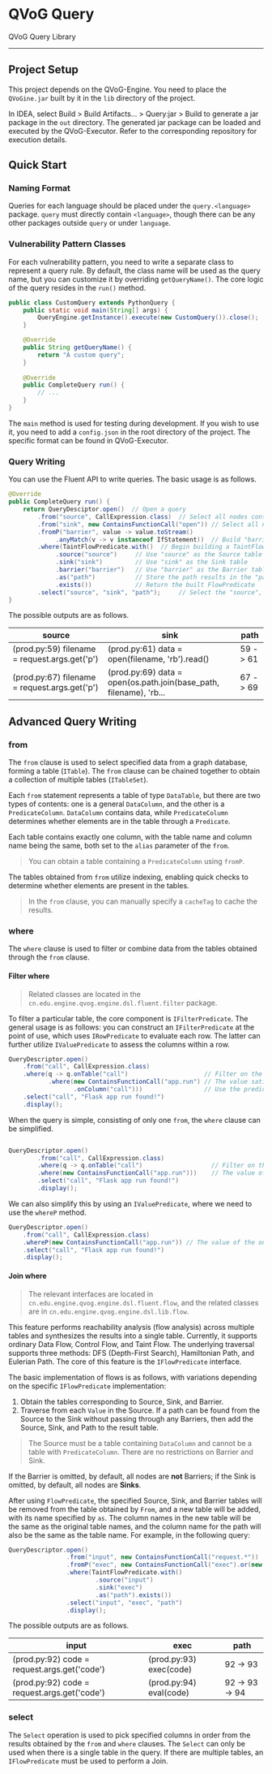 # QVoG Query

QVoG Query Library

---

## Project Setup

This project depends on the QVoG-Engine. You need to place the `QVoGine.jar` built by it in the `lib` directory of the project.

In IDEA, select Build > Build Artifacts... > Query:jar > Build to generate a jar package in the `out` directory. The generated jar package can be loaded and executed by the QVoG-Executor. Refer to the corresponding repository for execution details.

## Quick Start

### Naming Format

Queries for each language should be placed under the `query.<language>` package. `query` must directly contain `<language>`, though there can be any other packages outside `query` or under `language`.

### Vulnerability Pattern Classes

For each vulnerability pattern, you need to write a separate class to represent a query rule. By default, the class name will be used as the query name, but you can customize it by overriding `getQueryName()`. The core logic of the query resides in the `run()` method.

```java
public class CustomQuery extends PythonQuery {
    public static void main(String[] args) {
        QueryEngine.getInstance().execute(new CustomQuery()).close();
    }

    @Override
    public String getQueryName() {
        return "A custom query";
    }
    
    @Override
    public CompleteQuery run() {
        // ...
    }
}
```

The `main` method is used for testing during development. If you wish to use it, you need to add a `config.json` in the root directory of the project. The specific format can be found in QVoG-Executor.

### Query Writing

You can use the Fluent API to write queries. The basic usage is as follows.

```java
@Override
public CompleteQuery run() {
    return QueryDesciptor.open()  // Open a query
        .from("source", CallExpression.class)  // Select all nodes containing CallExpression as "source"
        .from("sink", new ContainsFunctionCall("open")) // Select all nodes satisfying the Predicate as "sink"
        .fromP("barrier", value -> value.toStream()
             .anyMatch(v -> v instanceof IfStatement))  // Build "barrier" with the specified condition
        .where(TaintFlowPredicate.with()  // Begin building a TaintFlowPredicate
             .source("source")     // Use "source" as the Source table
             .sink("sink")         // Use "sink" as the Sink table
             .barrier("barrier")   // Use "barrier" as the Barrier table
             .as("path")           // Store the path results in the "path" table with "source", "sink", "path" columns
             .exists())            // Return the built FlowPredicate
        .select("source", "sink", "path");     // Select the "source", "sink", and "path" columns
}
```

The possible outputs are as follows.

| source                                        | sink                                                         | path     |
| --------------------------------------------- | ------------------------------------------------------------ | -------- |
| (prod.py:59) filename = request.args.get('p') | (prod.py:61) data = open(filename, 'rb').read()              | 59 -> 61 |
| (prod.py:67) filename = request.args.get('p') | (prod.py:69) data = open(os.path.join(base_path, filename), 'rb... | 67 -> 69 |

## Advanced Query Writing

### from

The `from` clause is used to select specified data from a graph database, forming a table (`ITable`). The `from` clause can be chained together to obtain a collection of multiple tables (`ITableSet`).

Each `from` statement represents a table of type `DataTable`, but there are two types of contents: one is a general `DataColumn`, and the other is a `PredicateColumn`. `DataColumn` contains data, while `PredicateColumn` determines whether elements are in the table through a `Predicate`.

Each table contains exactly one column, with the table name and column name being the same, both set to the `alias` parameter of the `from`.

> You can obtain a table containing a `PredicateColumn` using `fromP`.

The tables obtained from `from` utilize indexing, enabling quick checks to determine whether elements are present in the tables.

> In the `from` clause, you can manually specify a `cacheTag` to cache the results.

### where

The `where` clause is used to filter or combine data from the tables obtained through the `from` clause.

#### Filter where

> Related classes are located in the `cn.edu.engine.qvog.engine.dsl.fluent.filter` package.

To filter a particular table, the core component is `IFilterPredicate`. The general usage is as follows: you can construct an `IFilterPredicate` at the point of use, which uses `IRowPredicate` to evaluate each row. The latter can further utilize `IValuePredicate` to assess the columns within a row.

```java
QueryDescriptor.open()
    .from("call", CallExpression.class)
    .where(q -> q.onTable("call")                     // Filter on the "call" table
           .where(new ContainsFunctionCall("app.run") // The value satisfies a certain predicate
                  .onColumn("call")))                 // Use the predicate on the "call" column
    .select("call", "Flask app run found!")
    .display();
```

When the query is simple, consisting of only one `from`, the `where` clause can be simplified.

```java

QueryDescriptor.open()
        .from("call", CallExpression.class)
        .where(q -> q.onTable("call")                   // Filter on the "call" table
        .where(new ContainsFunctionCall("app.run")))    // The value of the only column in the table satisfies a certain predicate
        .select("call", "Flask app run found!")
        .display();
```

We can also simplify this by using an `IValuePredicate`, where we need to use the `whereP` method.

```java
QueryDescriptor.open()
    .from("call", CallExpression.class)
    .whereP(new ContainsFunctionCall("app.run")) // The value of the only column in the unique table satisfies a certain predicate
    .select("call", "Flask app run found!")
    .display();
```

#### Join where

> The relevant interfaces are located in `cn.edu.engine.qvog.engine.dsl.fluent.flow`, and the related classes are in `cn.edu.engine.qvog.engine.dsl.lib.flow`.

This feature performs reachability analysis (flow analysis) across multiple tables and synthesizes the results into a single table. Currently, it supports ordinary Data Flow, Control Flow, and Taint Flow. The underlying traversal supports three methods: DFS (Depth-First Search), Hamiltonian Path, and Eulerian Path. The core of this feature is the `IFlowPredicate` interface.

The basic implementation of flows is as follows, with variations depending on the specific `IFlowPredicate` implementation:

1. Obtain the tables corresponding to Source, Sink, and Barrier.
2. Traverse from each `Value` in the Source. If a path can be found from the Source to the Sink without passing through any Barriers, then add the Source, Sink, and Path to the result table.

> The Source must be a table containing `DataColumn` and cannot be a table with `PredicateColumn`. There are no restrictions on Barrier and Sink.

If the Barrier is omitted, by default, all nodes are **not** Barriers; if the Sink is omitted, by default, all nodes are **Sinks**.

After using `FlowPredicate`, the specified Source, Sink, and Barrier tables will be removed from the table obtained by `From`, and a new table will be added, with its name specified by `as`. The column names in the new table will be the same as the original table names, and the column name for the path will also be the same as the table name. For example, in the following query:

```java
QueryDescriptor.open()
                .from("input", new ContainsFunctionCall("request.*"))
                .fromP("exec", new ContainsFunctionCall("exec").or(new ContainsFunctionCall("eval")))
                .where(TaintFlowPredicate.with()
                        .source("input")
                        .sink("exec")
                        .as("path").exists())
                .select("input", "exec", "path")
                .display();
```

The possible outputs are as follows.

| input                                        | exec                    | path           |
| -------------------------------------------- | ----------------------- | -------------- |
| (prod.py:92) code = request.args.get('code') | (prod.py:93) exec(code) | 92 -> 93       |
| (prod.py:92) code = request.args.get('code') | (prod.py:94) eval(code) | 92 -> 93 -> 94 |

### select

The `Select` operation is used to pick specified columns in order from the results obtained by the `from` and `where` clauses. The `Select` can only be used when there is a single table in the query. If there are multiple tables, an `IFlowPredicate` must be used to perform a Join.

